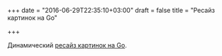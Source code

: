 +++
date = "2016-06-29T22:35:10+03:00"
draft = false
title = "Ресайз картинок на Go"

+++

<p>Динамический <a href="http://parellagram.com/posts/carving">ресайз картинок на Go</a>.</p>


